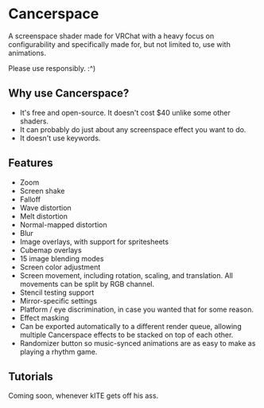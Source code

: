 # Cancerspace
A screenspace shader made for VRChat with a heavy focus on configurability and specifically made for, but not limited to, use with animations.  

Please use responsibly. :^)

## Why use Cancerspace?
- It's free and open-source. It doesn't cost $40 unlike some other shaders.
- It can probably do just about any screenspace effect you want to do.
- It doesn't use keywords.

## Features
- Zoom
- Screen shake
- Falloff
- Wave distortion
- Melt distortion
- Normal-mapped distortion
- Blur
- Image overlays, with support for spritesheets
- Cubemap overlays
- 15 image blending modes
- Screen color adjustment
- Screen movement, including rotation, scaling, and translation. All movements can be split by RGB channel.
- Stencil testing support
- Mirror-specific settings
- Platform / eye discrimination, in case you wanted that for some reason.
- Effect masking
- Can be exported automatically to a different render queue, allowing multiple Cancerspace effects to be stacked on top of each other.
- Randomizer button so music-synced animations are as easy to make as playing a rhythm game.

## Tutorials
Coming soon, whenever kITE gets off his ass.
